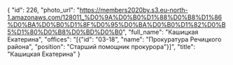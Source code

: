 {
    "id": 226,
    "photo_url": "https://members2020by.s3.eu-north-1.amazonaws.com/128011_%D0%9A%D0%B0%D1%88%D0%B8%D1%86%D0%BA%D0%B0%D1%8F%D0%95%D0%BA%D0%B0%D1%82%D0%B5%D1%80%D0%B8%D0%BD%D0%B0",
    "full_name": "Кашицкая Екатерина",
    "offices": "[{\"id\": \"03-18\", \"name\": \"Прокуратура Речицкого района\", \"position\": \"Старший помощник прокурора\"}]",
    "title": "Кашицкая Екатерина"
}